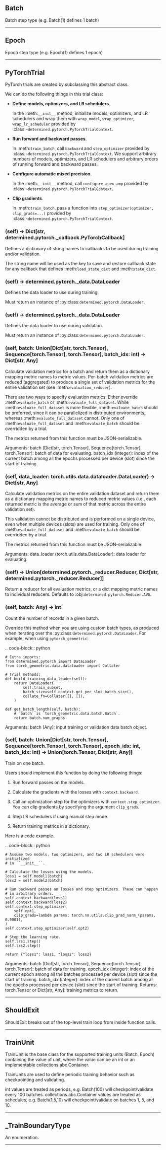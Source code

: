 ## Batch

Batch step type (e.g. Batch(1) defines 1 batch)

---

## Epoch

Epoch step type (e.g. Epoch(1) defines 1 epoch)

---

## PyTorchTrial

PyTorch trials are created by subclassing this abstract class.

We can do the following things in this trial class:

* **Define models, optimizers, and LR schedulers**.

  In the :meth:`__init__` method, initialize models, optimizers, and LR schedulers
  and wrap them with ``wrap_model``, ``wrap_optimizer``, ``wrap_lr_scheduler``
  provided by :class:`~determined.pytorch.PyTorchTrialContext`.

* **Run forward and backward passes**.

  In :meth:`train_batch`, call ``backward`` and ``step_optimizer`` provided by
  :class:`~determined.pytorch.PyTorchTrialContext`.
  We support arbitrary numbers of models, optimizers, and LR schedulers
  and arbitrary orders of running forward and backward passes.

* **Configure automatic mixed precision**.

  In the :meth:`__init__` method, call ``configure_apex_amp`` provided by
  :class:`~determined.pytorch.PyTorchTrialContext`.

* **Clip gradients**.

  In :meth:`train_batch`, pass a function into
  ``step_optimizer(optimizer, clip_grads=...)`` provided by
  :class:`~determined.pytorch.PyTorchTrialContext`.

### (self) -> Dict[str, determined.pytorch._callback.PyTorchCallback]

Defines a dictionary of string names to callbacks to be used during
training and/or validation.

The string name will be used as the key to save and restore callback
state for any callback that defines :meth:`load_state_dict` and :meth:`state_dict`.

### (self) -> determined.pytorch._data.DataLoader

Defines the data loader to use during training.

Must return an instance of :py:class:`determined.pytorch.DataLoader`.

### (self) -> determined.pytorch._data.DataLoader

Defines the data loader to use during validation.

Must return an instance of :py:class:`determined.pytorch.DataLoader`.

### (self, batch: Union[Dict[str, torch.Tensor], Sequence[torch.Tensor], torch.Tensor], batch_idx: int) -> Dict[str, Any]

Calculate validation metrics for a batch and return them as a
dictionary mapping metric names to metric values. Per-batch validation metrics
are reduced (aggregated) to produce a single set of validation metrics for the
entire validation set (see :meth:`evaluation_reducer`).

There are two ways to specify evaluation metrics. Either override
:meth:`evaluate_batch` or :meth:`evaluate_full_dataset`. While
:meth:`evaluate_full_dataset` is more flexible,
:meth:`evaluate_batch` should be preferred, since it can be
parallelized in distributed environments, whereas
:meth:`evaluate_full_dataset` cannot. Only one of
:meth:`evaluate_full_dataset` and :meth:`evaluate_batch` should be
overridden by a trial.

The metrics returned from this function must be JSON-serializable.

Arguments:
    batch (Dict[str, torch.Tensor], Sequence[torch.Tensor], torch.Tensor):
        batch of data for evaluating.
    batch_idx (integer): index of the current batch among all the epochs processed
        per device (slot) since the start of training.

### (self, data_loader: torch.utils.data.dataloader.DataLoader) -> Dict[str, Any]

Calculate validation metrics on the entire validation dataset and
return them as a dictionary mapping metric names to reduced metric
values (i.e., each returned metric is the average or sum of that metric
across the entire validation set).

This validation cannot be distributed and is performed on a single
device, even when multiple devices (slots) are used for training. Only
one of :meth:`evaluate_full_dataset` and :meth:`evaluate_batch` should
be overridden by a trial.

The metrics returned from this function must be JSON-serializable.

Arguments:
    data_loader (torch.utils.data.DataLoader): data loader for evaluating.

### (self) -> Union[determined.pytorch._reducer.Reducer, Dict[str, determined.pytorch._reducer.Reducer]]

Return a reducer for all evaluation metrics, or a dict mapping metric
names to individual reducers. Defaults to :obj:`determined.pytorch.Reducer.AVG`.

### (self, batch: Any) -> int

Count the number of records in a given batch.

Override this method when you are using custom batch types, as produced
when iterating over the :py:class:`determined.pytorch.DataLoader`.
For example, when using ``pytorch_geometric``:

.. code-block:: python

    # Extra imports:
    from determined.pytorch import DataLoader
    from torch_geometric.data.dataloader import Collater

    # Trial methods:
    def build_training_data_loader(self):
        return DataLoader(
            self.train_subset,
            batch_size=self.context.get_per_slot_batch_size(),
            collate_fn=Collater([], []),
        )

    def get_batch_length(self, batch):
        # `batch` is `torch_geometric.data.batch.Batch`.
        return batch.num_graphs

Arguments:
    batch (Any): input training or validation data batch object.

### (self, batch: Union[Dict[str, torch.Tensor], Sequence[torch.Tensor], torch.Tensor], epoch_idx: int, batch_idx: int) -> Union[torch.Tensor, Dict[str, Any]]

Train on one batch.

Users should implement this function by doing the following things:

1. Run forward passes on the models.

2. Calculate the gradients with the losses with ``context.backward``.

3. Call an optimization step for the optimizers with ``context.step_optimizer``.
   You can clip gradients by specifying the argument ``clip_grads``.

4. Step LR schedulers if using manual step mode.

5. Return training metrics in a dictionary.

Here is a code example.

.. code-block:: python

    # Assume two models, two optimizers, and two LR schedulers were initialized
    # in ``__init__``.

    # Calculate the losses using the models.
    loss1 = self.model1(batch)
    loss2 = self.model2(batch)

    # Run backward passes on losses and step optimizers. These can happen
    # in arbitrary orders.
    self.context.backward(loss1)
    self.context.backward(loss2)
    self.context.step_optimizer(
        self.opt1,
        clip_grads=lambda params: torch.nn.utils.clip_grad_norm_(params, 0.0001),
    )
    self.context.step_optimizer(self.opt2)

    # Step the learning rate.
    self.lrs1.step()
    self.lrs2.step()

    return {"loss1": loss1, "loss2": loss2}

Arguments:
    batch (Dict[str, torch.Tensor], Sequence[torch.Tensor], torch.Tensor):
        batch of data for training.
    epoch_idx (integer): index of the current epoch among all the batches processed
        per device (slot) since the start of training.
    batch_idx (integer): index of the current batch among all the epochs processed
        per device (slot) since the start of training.
Returns:
    torch.Tensor or Dict[str, Any]:
        training metrics to return.

---

## ShouldExit

ShouldExit breaks out of the top-level train loop from inside function calls.

---

## TrainUnit

TrainUnit is the base class for the supported training units (Batch, Epoch) containing
the value of unit, where the value can be an int or an implementable collections.abc.Container.

TrainUnits are used to define periodic training behavior such as checkpointing and validating.

int values are treated as periods, e.g. Batch(100) will checkpoint/validate every 100 batches.
collections.abc.Container values are treated as schedules, e.g. Batch(1,5,10) will
checkpoint/validate on batches 1, 5, and 10.

---

## _TrainBoundaryType

An enumeration.

---

